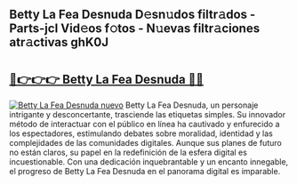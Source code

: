## Betty La Fea Desnuda D𝚎sn𝚞dos filtr𝚊dos - Parts-jcI Vid𝚎os f𝚘tos - N𝚞evas filtr𝚊ciones atr𝚊ctivas ghK0J

# <h2><a href="http://mbb56qk.tromn.icu/?c=Betty+La+Fea+Desnuda">🔗👉👉👉 Betty La Fea Desnuda 🔗🔗</a></h2>

[![Betty La Fea Desnuda nuevo](https://i.imgur.com/pEAQMta.gif)](http://mbb56qk.tromn.icu/?c=Betty+La+Fea+Desnuda)
Betty La Fea Desnuda, un personaje intrigante y desconcertante, trasciende las etiquetas simples. Su innovador método de interactuar con el público en línea ha cautivado y enfurecido a los espectadores, estimulando debates sobre moralidad, identidad y las complejidades de las comunidades digitales. Aunque sus planes de futuro no están claros, su papel en la redefinición de la esfera digital es incuestionable. Con una dedicación inquebrantable y un encanto innegable, el progreso de Betty La Fea Desnuda en el panorama digital es imparable.
